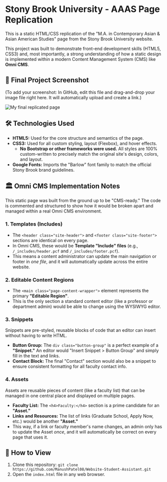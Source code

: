 # Stony Brook University - AAAS Page Replication

This is a static HTML/CSS replication of the "M.A. in Contemporary Asian & Asian American Studies" page from the Stony Brook University website.

This project was built to demonstrate front-end development skills (HTML5, CSS3) and, most importantly, a strong understanding of how a static design is implemented within a modern Content Management System (CMS) like **Omni CMS**.

## 📸 Final Project Screenshot

(To add your screenshot: In GitHub, edit this file and drag-and-drop your image file right here. It will automatically upload and create a link.)

![My final replicated page](path/to/your/screenshot.png)

## 🛠️ Technologies Used

* **HTML5:** Used for the core structure and semantics of the page.
* **CSS3:** Used for all custom styling, layout (Flexbox), and hover effects.
    * **No Bootstrap or other frameworks were used.** All styles are 100% custom-written to precisely match the original site's design, colors, and layout.
* **Google Fonts:** Imports the "Barlow" font family to match the official Stony Brook brand guidelines.

## 🏛️ Omni CMS Implementation Notes

This static page was built from the ground up to be "CMS-ready." The code is commented and structured to show how it would be broken apart and managed within a real Omni CMS environment.

### 1. Templates (Includes)
* The `<header class="site-header">` and `<footer class="site-footer">` sections are identical on every page.
* In Omni CMS, these would be **Template "Include" files** (e.g., `/_includes/header.pcf` and `/_includes/footer.pcf`).
* This means a content administrator can update the main navigation or footer in *one file*, and it will automatically update across the entire website.

### 2. Editable Content Regions
* The `<main class="page-content-wrapper">` element represents the primary **"Editable Region"**.
* This is the only section a standard content editor (like a professor or department admin) would be able to change using the WYSIWYG editor.

### 3. Snippets
Snippets are pre-styled, reusable blocks of code that an editor can insert without having to write HTML.
* **Button Group:** The `div class="button-group"` is a perfect example of a **"Snippet."** An editor would "Insert Snippet > Button Group" and simply fill in the text and links.
* **Contact Block:** The final "Contact" section would also be a snippet to ensure consistent formatting for all faculty contact info.

### 4. Assets
Assets are reusable pieces of content (like a faculty list) that can be managed in one central place and displayed on multiple pages.
* **Faculty List:** The `<h4>Faculty:</h4>` section is a prime candidate for an **"Asset."**
* **Links and Resources:** The list of links (Graduate School, Apply Now, etc.) would be another **"Asset."**
* This way, if a link or faculty member's name changes, an admin only has to update the Asset *once*, and it will automatically be correct on every page that uses it.

## 🚀 How to View

1.  Clone this repository: `git clone https://github.com/ManushPatel08/Website-Student-Assistant.git`
2.  Open the `index.html` file in any web browser.